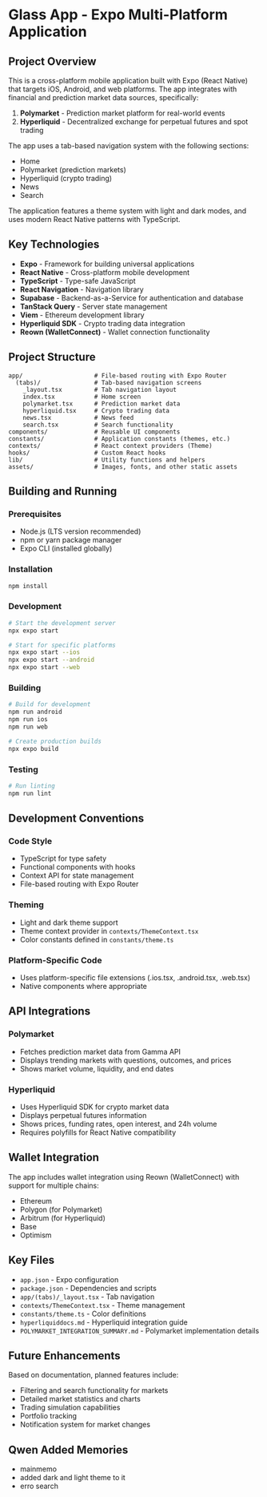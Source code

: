 # Glass App - Expo Multi-Platform Application

## Project Overview

This is a cross-platform mobile application built with Expo (React Native) that targets iOS, Android, and web platforms. The app integrates with financial and prediction market data sources, specifically:

1. **Polymarket** - Prediction market platform for real-world events
2. **Hyperliquid** - Decentralized exchange for perpetual futures and spot trading

The app uses a tab-based navigation system with the following sections:
- Home
- Polymarket (prediction markets)
- Hyperliquid (crypto trading)
- News
- Search

The application features a theme system with light and dark modes, and uses modern React Native patterns with TypeScript.

## Key Technologies

- **Expo** - Framework for building universal applications
- **React Native** - Cross-platform mobile development
- **TypeScript** - Type-safe JavaScript
- **React Navigation** - Navigation library
- **Supabase** - Backend-as-a-Service for authentication and database
- **TanStack Query** - Server state management
- **Viem** - Ethereum development library
- **Hyperliquid SDK** - Crypto trading data integration
- **Reown (WalletConnect)** - Wallet connection functionality

## Project Structure

```
app/                    # File-based routing with Expo Router
  (tabs)/               # Tab-based navigation screens
    _layout.tsx         # Tab navigation layout
    index.tsx           # Home screen
    polymarket.tsx      # Prediction market data
    hyperliquid.tsx     # Crypto trading data
    news.tsx            # News feed
    search.tsx          # Search functionality
components/             # Reusable UI components
constants/              # Application constants (themes, etc.)
contexts/               # React context providers (Theme)
hooks/                  # Custom React hooks
lib/                    # Utility functions and helpers
assets/                 # Images, fonts, and other static assets
```

## Building and Running

### Prerequisites
- Node.js (LTS version recommended)
- npm or yarn package manager
- Expo CLI (installed globally)

### Installation
```bash
npm install
```

### Development
```bash
# Start the development server
npx expo start

# Start for specific platforms
npx expo start --ios
npx expo start --android
npx expo start --web
```

### Building
```bash
# Build for development
npm run android
npm run ios
npm run web

# Create production builds
npx expo build
```

### Testing
```bash
# Run linting
npm run lint
```

## Development Conventions

### Code Style
- TypeScript for type safety
- Functional components with hooks
- Context API for state management
- File-based routing with Expo Router

### Theming
- Light and dark theme support
- Theme context provider in `contexts/ThemeContext.tsx`
- Color constants defined in `constants/theme.ts`

### Platform-Specific Code
- Uses platform-specific file extensions (.ios.tsx, .android.tsx, .web.tsx)
- Native components where appropriate

## API Integrations

### Polymarket
- Fetches prediction market data from Gamma API
- Displays trending markets with questions, outcomes, and prices
- Shows market volume, liquidity, and end dates

### Hyperliquid
- Uses Hyperliquid SDK for crypto market data
- Displays perpetual futures information
- Shows prices, funding rates, open interest, and 24h volume
- Requires polyfills for React Native compatibility

## Wallet Integration

The app includes wallet integration using Reown (WalletConnect) with support for multiple chains:
- Ethereum
- Polygon (for Polymarket)
- Arbitrum (for Hyperliquid)
- Base
- Optimism

## Key Files

- `app.json` - Expo configuration
- `package.json` - Dependencies and scripts
- `app/(tabs)/_layout.tsx` - Tab navigation
- `contexts/ThemeContext.tsx` - Theme management
- `constants/theme.ts` - Color definitions
- `hyperliquiddocs.md` - Hyperliquid integration guide
- `POLYMARKET_INTEGRATION_SUMMARY.md` - Polymarket implementation details

## Future Enhancements

Based on documentation, planned features include:
- Filtering and search functionality for markets
- Detailed market statistics and charts
- Trading simulation capabilities
- Portfolio tracking
- Notification system for market changes

## Qwen Added Memories
- mainmemo
- added dark and light theme to it
- erro search
